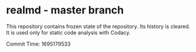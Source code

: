# realmd - master branch

This repository contains frozen state of the repository.
Its history is cleared. It is used only for static code
analysis with Codacy.

Commit Time: 1695179533